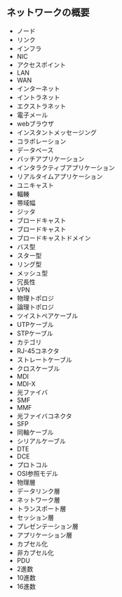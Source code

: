 ## ネットワークの概要
- ノード
- リンク
- インフラ
- NIC
- アクセスポイント
- LAN
- WAN
- インターネット
- イントラネット
- エクストラネット
- 電子メール
- webブラウザ
- インスタントメッセージング
- コラボレーション
- データベース
- バッチアプリケーション
- インタラクティブアプリケーション
- リアルタイムアプリケーション
- ユニキャスト
- 輻輳
- 帯域幅
- ジッタ
- ブロードキャスト
- ブロードキャスト
- ブロードキャストドメイン
- バス型
- スター型
- リング型
- メッシュ型
- 冗長性
- VPN
- 物理トポロジ
- 論理トポロジ
- ツイストペアケーブル
- UTPケーブル
- STPケーブル
- カテゴリ
- RJ-45コネクタ
- ストレートケーブル
- クロスケーブル
- MDI
- MDI-X
- 光ファイバ
- SMF
- MMF
- 光ファイバコネクタ
- SFP
- 同軸ケーブル
- シリアルケーブル
- DTE
- DCE
- プロトコル
- OSI参照モデル
- 物理層
- データリンク層
- ネットワーク層
- トランスポート層
- セッション層
- プレゼンテーション層
- アプリケーション層
- カプセル化
- 非カプセル化
- PDU
- 2進数
- 10進数
- 16進数
